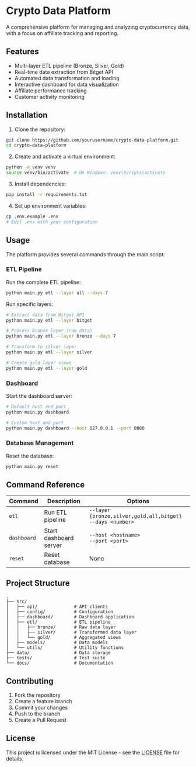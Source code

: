 # Crypto Data Platform

A comprehensive platform for managing and analyzing cryptocurrency data, with a focus on affiliate tracking and reporting.

## Features

- Multi-layer ETL pipeline (Bronze, Silver, Gold)
- Real-time data extraction from Bitget API
- Automated data transformation and loading
- Interactive dashboard for data visualization
- Affiliate performance tracking
- Customer activity monitoring

## Installation

1. Clone the repository:
```bash
git clone https://github.com/yourusername/crypto-data-platform.git
cd crypto-data-platform
```

2. Create and activate a virtual environment:
```bash
python -m venv venv
source venv/bin/activate  # On Windows: venv\Scripts\activate
```

3. Install dependencies:
```bash
pip install -r requirements.txt
```

4. Set up environment variables:
```bash
cp .env.example .env
# Edit .env with your configuration
```

## Usage

The platform provides several commands through the main script:

### ETL Pipeline

Run the complete ETL pipeline:
```bash
python main.py etl --layer all --days 7
```

Run specific layers:
```bash
# Extract data from Bitget API
python main.py etl --layer bitget

# Process bronze layer (raw data)
python main.py etl --layer bronze --days 7

# Transform to silver layer
python main.py etl --layer silver

# Create gold layer views
python main.py etl --layer gold
```

### Dashboard

Start the dashboard server:
```bash
# Default host and port
python main.py dashboard

# Custom host and port
python main.py dashboard --host 127.0.0.1 --port 8080
```

### Database Management

Reset the database:
```bash
python main.py reset
```

## Command Reference

| Command | Description | Options |
|---------|-------------|---------|
| `etl` | Run ETL pipeline | `--layer {bronze,silver,gold,all,bitget}`<br>`--days <number>` |
| `dashboard` | Start dashboard server | `--host <hostname>`<br>`--port <port>` |
| `reset` | Reset database | None |

## Project Structure

```
.
├── src/
│   ├── api/              # API clients
│   ├── config/           # Configuration
│   ├── dashboard/        # Dashboard application
│   ├── etl/              # ETL pipeline
│   │   ├── bronze/       # Raw data layer
│   │   ├── silver/       # Transformed data layer
│   │   └── gold/         # Aggregated views
│   ├── models/           # Data models
│   └── utils/            # Utility functions
├── data/                 # Data storage
├── tests/                # Test suite
└── docs/                 # Documentation
```

## Contributing

1. Fork the repository
2. Create a feature branch
3. Commit your changes
4. Push to the branch
5. Create a Pull Request

## License

This project is licensed under the MIT License - see the [LICENSE](LICENSE) file for details. 